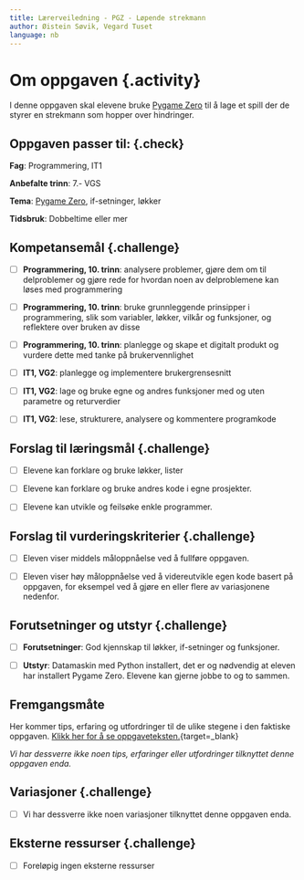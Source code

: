 ```yaml
---
title: Lærerveiledning - PGZ - Løpende strekmann
author: Øistein Søvik, Vegard Tuset
language: nb
---
```



# Om oppgaven {.activity}

I denne oppgaven skal elevene bruke [Pygame
Zero](https://pygame-zero.readthedocs.io/en/stable/) til å lage et spill der de
styrer en strekmann som hopper over hindringer.

## Oppgaven passer til: {.check}

__Fag__: Programmering, IT1

__Anbefalte trinn__: 7.- VGS

__Tema__: [Pygame Zero](https://pygame-zero.readthedocs.io/en/stable/),
if-setninger, løkker

__Tidsbruk__: Dobbeltime eller mer

## Kompetansemål {.challenge}

- [ ] __Programmering, 10. trinn__: analysere problemer, gjøre dem om til
  delproblemer og gjøre rede for hvordan noen av delproblemene kan løses med
  programmering

- [ ] __Programmering, 10. trinn__: bruke grunnleggende prinsipper i
  programmering, slik som variabler, løkker, vilkår og funksjoner, og reflektere
   over bruken av disse

- [ ] __Programmering, 10. trinn__: planlegge og skape et digitalt produkt og
  vurdere dette med tanke på brukervennlighet

- [ ] __IT1, VG2__: planlegge og implementere brukergrensesnitt

- [ ] __IT1, VG2__: lage og bruke egne og andres funksjoner med og uten
  parametre og returverdier

- [ ] __IT1, VG2__: lese, strukturere, analysere og kommentere programkode 

## Forslag til læringsmål {.challenge}

- [ ] Elevene kan forklare og bruke løkker, lister

- [ ] Elevene kan forklare og bruke andres kode i egne prosjekter.

- [ ] Elevene kan utvikle og feilsøke enkle programmer.

## Forslag til vurderingskriterier {.challenge}

- [ ] Eleven viser middels måloppnåelse ved å fullføre oppgaven.

- [ ] Eleven viser høy måloppnåelse ved å videreutvikle egen kode basert på
  oppgaven, for eksempel ved å gjøre en eller flere av variasjonene nedenfor.

## Forutsetninger og utstyr {.challenge}

- [ ] __Forutsetninger__: God kjennskap til løkker, if-setninger og funksjoner.

- [ ] __Utstyr__: Datamaskin med Python installert, det er og nødvendig at
  eleven har installert Pygame Zero. Elevene kan gjerne jobbe to og to sammen.

## Fremgangsmåte

Her kommer tips, erfaring og utfordringer til de ulike stegene i den faktiske
oppgaven. [Klikk her for å se
oppgaveteksten.](../lopende_strekmann/lopende_strekmann.html){target=_blank}

_Vi har dessverre ikke noen tips, erfaringer eller utfordringer tilknyttet denne
oppgaven enda._

## Variasjoner {.challenge}

- [ ] Vi har dessverre ikke noen variasjoner tilknyttet denne oppgaven enda.

## Eksterne ressurser {.challenge}

- [ ] Foreløpig ingen eksterne ressurser
